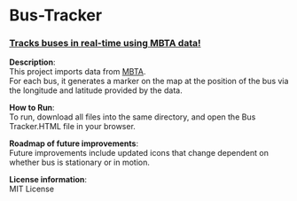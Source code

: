 # Bus-Tracker
### [Tracks buses in real-time using MBTA data!](https://github.com/MorganMaltba/Bus-Tracker)

**Description**: <br>
This project imports data from [MBTA](https://api-v3.mbta.com/vehicles?filter[route]=1&include=trip).<br>
For each bus, it generates a marker on the map at the position of the bus via the longitude and latitude provided by the data.

**How to Run**: <br>
To run, download all files into the same directory, and open the Bus Tracker.HTML file in your browser.

**Roadmap of future improvements**: <br> 
Future improvements include updated icons that change dependent on whether bus is stationary or in motion.

**License information**: <br>
MIT License

